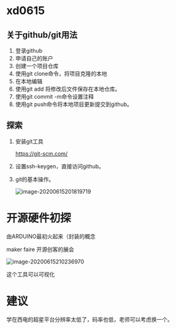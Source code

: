 # xd0615

## 关于github/git用法

1. 登录github
2. 申请自己的账户
3. 创建一个项目仓库
4.  使用git clone命令，将项目克隆的本地
5.  在本地编辑
6.  使用git add 将修改后文件保存在本地仓库。
7. 使用git commit -m命令设置注释
8. 使用git push命令将本地项目更新提交到github。

## 探索

1. 安装git工具

   https://git-scm.com/

2. 设置ssh-keygen，直接访问github。

3. git的基本操作。

   ![image-20200615201819719](C:\Users\11058\AppData\Roaming\Typora\typora-user-images\image-20200615201819719.png)

# 开源硬件初探

由ARDUINO最初火起来（封装的概念

maker faire 开源创客的展会



![image-20200615210236970](C:\Users\11058\AppData\Roaming\Typora\typora-user-images\image-20200615210236970.png)

这个工具可以可视化



# 建议

学在西电的超星平台分辨率太低了，码率也低，老师可以考虑换一个。

